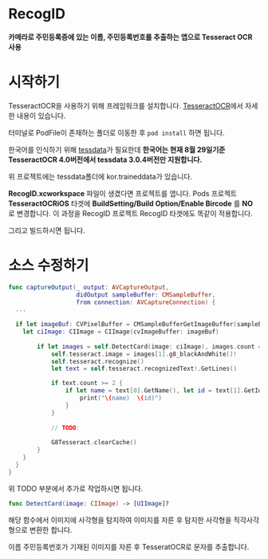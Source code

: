 # RecogID
**카메라로 주민등록증에 있는 이름, 주민등록번호를 추출하는 앱으로 Tesseract OCR 사용**


# 시작하기
TesseractOCR을 사용하기 위해 프레임워크를 설치합니다. [TesseractOCR](https://github.com/gali8/Tesseract-OCR-iOS/blob/master/README.md)에서 자세한 내용이 있습니다.

터미널로 PodFile이 존재하는 폴더로 이동한 후 ```pod install``` 하면 됩니다.

한국어를 인식하기 위해 [tessdata](https://github.com/tesseract-ocr/tessdata)가 필요한데 **한국어는 현재 8월 29일기준 TesseractOCR 4.0버전에서 tessdata 3.0.4버전만 지원합니다.**

위 프로젝트에는 tessdata폴더에 kor.traineddata가 있습니다.

**RecogID.xcworkspace** 파일이 생겼다면 프로젝트를 엽니다. Pods 프로젝트 **TesseractOCRiOS** 타겟에 **BuildSetting/Build Option/Enable Bircode** 를 **NO** 로 변경합니다. 이 과정을 RecogID 프로젝트 RecogID 타겟에도 똑같이 적용합니다.

그리고 빌드하시면 됩니다.

# 소스 수정하기
```swift
func captureOutput(_ output: AVCaptureOutput, 
                   didOutput sampleBuffer: CMSampleBuffer, 
                   from connection: AVCaptureConnection) {
  ...
  
  if let imageBuf: CVPixelBuffer = CMSampleBufferGetImageBuffer(sampleBuffer) {
    let ciImage: CIImage = CIImage(cvImageBuffer: imageBuf)
            
        if let images = self.DetectCard(image: ciImage), images.count == 2 {
            self.tesseract.image = images[1].g8_blackAndWhite()!
            self.tesseract.recognize()
            let text = self.tesseract.recognizedText!.GetLines()

            if text.count >= 2 {
                if let name = text[0].GetName(), let id = text[1].GetId() {
                    print("\(name)  \(id)")
                }
            }
            
            // TODO:
            
            G8Tesseract.clearCache()
        }
    }
  }
}
```
위 TODO 부분에서 추가로 작업하시면 됩니다.

```swift
func DetectCard(image: CIImage) -> [UIImage]?
```
해당 함수에서 이미지에 사각형을 탐지하여 이미지를 자른 후 탐지한 사각형을 직각사각형으로 변환한 합니다.

이름 주민등록번호가 기재된 이미지를 자른 후 TesseratOCR로 문자를 추출합니다.
